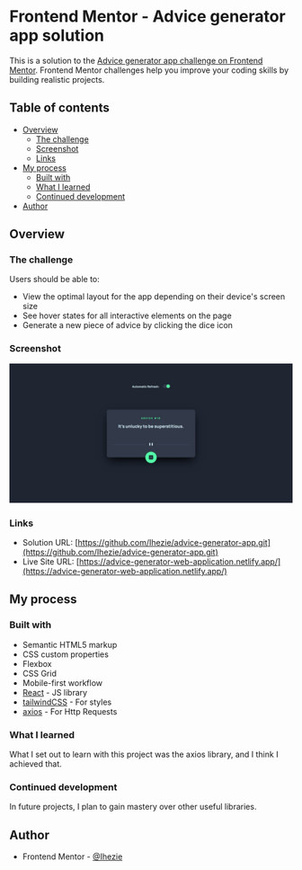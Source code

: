 # Frontend Mentor - Advice generator app solution

This is a solution to the [Advice generator app challenge on Frontend Mentor](https://www.frontendmentor.io/challenges/advice-generator-app-QdUG-13db). Frontend Mentor challenges help you improve your coding skills by building realistic projects.

## Table of contents

- [Overview](#overview)
  - [The challenge](#the-challenge)
  - [Screenshot](#screenshot)
  - [Links](#links)
- [My process](#my-process)
  - [Built with](#built-with)
  - [What I learned](#what-i-learned)
  - [Continued development](#continued-development)
- [Author](#author)

## Overview

### The challenge

Users should be able to:

- View the optimal layout for the app depending on their device's screen size
- See hover states for all interactive elements on the page
- Generate a new piece of advice by clicking the dice icon

### Screenshot

![](./screenshot.jpeg)

### Links

- Solution URL: [https://github.com/Ihezie/advice-generator-app.git](https://github.com/Ihezie/advice-generator-app.git)
- Live Site URL: [https://advice-generator-web-application.netlify.app/](https://advice-generator-web-application.netlify.app/)

## My process

### Built with

- Semantic HTML5 markup
- CSS custom properties
- Flexbox
- CSS Grid
- Mobile-first workflow
- [React](https://reactjs.org/) - JS library
- [tailwindCSS](https://tailwindcss.com/) - For styles
- [axios](https://axios-http.com/) - For Http Requests

### What I learned
What I set out to learn with this project was the axios library, and I think I achieved that.

### Continued development
In future projects, I plan to gain mastery over other useful libraries. 

## Author
- Frontend Mentor - [@Ihezie](https://www.frontendmentor.io/profile/Ihezie)